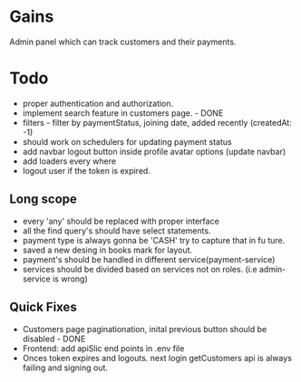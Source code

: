 # Gains
Admin panel which can track customers and their payments.


# Todo
- proper authentication and authorization.
- implement search feature in customers page. - DONE
- filters - filter by paymentStatus, joining date, added recently (createdAt: -1)
- should work on schedulers for updating payment status
- add navbar logout button inside profile avatar options (update navbar)
- add loaders every where
- logout user if the token is expired.

## Long scope
- every 'any' should be replaced with proper interface
- all the find query's should have select statements.
- payment type is always gonna be 'CASH' try to capture that in fu ture.
- saved a new desing in books mark for layout.
- payment's should be handled in different service(payment-service)
- services should be divided based on services not on roles. (i.e admin-service is wrong)

## Quick Fixes
- Customers page paginationation, inital previous button should be disabled - DONE
- Frontend: add apiSlic end points in .env file 
- Onces token expires and logouts. next login getCustomers api is always failing and signing out.
